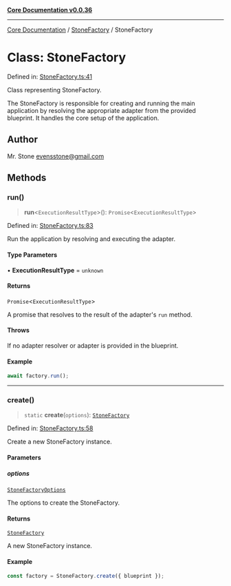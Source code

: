 [**Core Documentation v0.0.36**](../../README.md)

***

[Core Documentation](../../modules.md) / [StoneFactory](../README.md) / StoneFactory

# Class: StoneFactory

Defined in: [StoneFactory.ts:41](https://github.com/stonemjs/core/blob/9f959fbf0878444ad50749e09c8b1ee612a83d71/src/StoneFactory.ts#L41)

Class representing StoneFactory.

The StoneFactory is responsible for creating and running the main application by resolving
the appropriate adapter from the provided blueprint. It handles the core setup of the application.

## Author

Mr. Stone <evensstone@gmail.com>

## Methods

### run()

> **run**\<`ExecutionResultType`\>(): `Promise`\<`ExecutionResultType`\>

Defined in: [StoneFactory.ts:83](https://github.com/stonemjs/core/blob/9f959fbf0878444ad50749e09c8b1ee612a83d71/src/StoneFactory.ts#L83)

Run the application by resolving and executing the adapter.

#### Type Parameters

• **ExecutionResultType** = `unknown`

#### Returns

`Promise`\<`ExecutionResultType`\>

A promise that resolves to the result of the adapter's `run` method.

#### Throws

If no adapter resolver or adapter is provided in the blueprint.

#### Example

```typescript
await factory.run();
```

***

### create()

> `static` **create**(`options`): [`StoneFactory`](StoneFactory.md)

Defined in: [StoneFactory.ts:58](https://github.com/stonemjs/core/blob/9f959fbf0878444ad50749e09c8b1ee612a83d71/src/StoneFactory.ts#L58)

Create a new StoneFactory instance.

#### Parameters

##### options

[`StoneFactoryOptions`](../interfaces/StoneFactoryOptions.md)

The options to create the StoneFactory.

#### Returns

[`StoneFactory`](StoneFactory.md)

A new StoneFactory instance.

#### Example

```typescript
const factory = StoneFactory.create({ blueprint });
```
